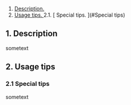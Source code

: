 1. [ Description. ](#desc)
2. [ Usage tips. ](#usage)
2.1. [ Special tips. ](#Special tips)


<a name="desc"></a>
## 1. Description

sometext

<a name="usage"></a>
## 2. Usage tips
<a name="usage"></a>
### 2.1 Special tips

sometext
